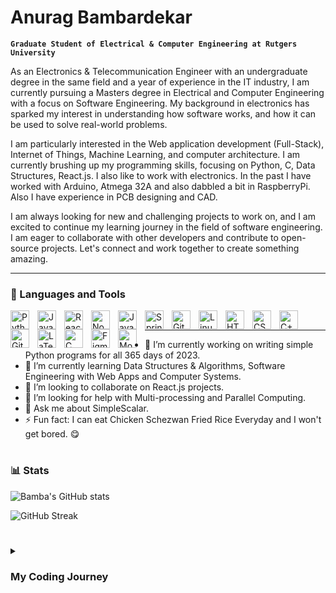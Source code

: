 # Anurag Bambardekar

**`Graduate Student of Electrical & Computer Engineering at Rutgers University`**

As an Electronics & Telecommunication Engineer with an undergraduate degree in the same field and a year of experience in the IT industry, I am currently pursuing a Masters degree in Electrical and Computer Engineering with a focus on Software Engineering. My background in electronics has sparked my interest in understanding how software works, and how it can be used to solve real-world problems.

I am particularly interested in the Web application development (Full-Stack), Internet of Things, Machine Learning, and computer architecture. I am currently brushing up my programming skills, focusing on Python, C, Data Structures, React.js. I also like to work with electronics. In the past I have worked with Arduino, Atmega 32A and also dabbled a bit in RaspberryPi. Also I have experience in PCB designing and CAD.

I am always looking for new and challenging projects to work on, and I am excited to continue my learning journey in the field of software engineering. I am eager to collaborate with other developers and contribute to open-source projects. Let's connect and work together to create something amazing.

---

### 🧰 Languages and Tools

<img align="left" alt="Python" width="30px" style="padding-right:10px;" src="https://cdn.jsdelivr.net/gh/devicons/devicon/icons/python/python-plain.svg" />
<img align="left" alt="JavaScript" width="30px" style="padding-right:10px;" src="https://cdn.jsdelivr.net/gh/devicons/devicon/icons/javascript/javascript-plain.svg" />
<img align="left" alt="React" width="30px" style="padding-right:10px;" src="https://cdn.jsdelivr.net/gh/devicons/devicon/icons/react/react-original.svg" />
<img align="left" alt="NodeJS" width="30px" style="padding-right:10px;" src="https://cdn.jsdelivr.net/gh/devicons/devicon/icons/nodejs/nodejs-original.svg" />
<img align="left" alt="Java" width="30px" style="padding-right:10px;" src="https://cdn.jsdelivr.net/gh/devicons/devicon/icons/java/java-original.svg"/>
<img align="left" alt="Spring" width="30px" style="padding-right:10px;" src="https://cdn.jsdelivr.net/gh/devicons/devicon/icons/spring/spring-original.svg" />
<img align="left" alt="Git" width="30px" style="padding-right:10px;" src="https://cdn.jsdelivr.net/gh/devicons/devicon/icons/git/git-original.svg" />
<img align="left" alt="Linux" width="30px" style="padding-right:10px;" src="https://cdn.jsdelivr.net/gh/devicons/devicon/icons/linux/linux-original.svg" />
<img align="left" alt="HTML" width="30px" style="padding-right:10px;" src="https://cdn.jsdelivr.net/gh/devicons/devicon/icons/html5/html5-plain.svg" />
<img align="left" alt="CSS" width="30px" style="padding-right:10px;" src="https://cdn.jsdelivr.net/gh/devicons/devicon/icons/css3/css3-plain.svg" />
<img align="left" alt="C++" width="30px" style="padding-right:10px;" src="https://cdn.jsdelivr.net/gh/devicons/devicon/icons/cplusplus/cplusplus-line.svg" />
<img align="left" alt="GitHub" width="30px" style="padding-right:10px;" src="https://cdn.jsdelivr.net/gh/devicons/devicon/icons/github/github-original.svg" />
<img align="left" alt="LaTeX" width="30px" style="padding-right:10px;"  src="https://cdn.jsdelivr.net/gh/devicons/devicon/icons/latex/latex-original.svg">
<img align="left" alt="C" width="30px" style="padding-right:10px;"  src="https://cdn.jsdelivr.net/gh/devicons/devicon/icons/c/c-original.svg">
<img align="left" alt="Figma" width="30px" style="padding-right:10px;"  src="https://cdn.jsdelivr.net/gh/devicons/devicon/icons/figma/figma-original.svg">
<img align="left" alt="MongoDB" width="30px" style="padding-right:10px;"  src="https://cdn.jsdelivr.net/gh/devicons/devicon/icons/mongodb/mongodb-original.svg">
<br />

---

- 🔭 I’m currently working on writing simple Python programs for all 365 days of 2023.
- 🌱 I’m currently learning Data Structures & Algorithms, Software Engineering with Web Apps and Computer Systems.
- 👯 I’m looking to collaborate on React.js projects.
- 🤔 I’m looking for help with Multi-processing and Parallel Computing.
- 💬 Ask me about SimpleScalar.
- ⚡ Fun fact: I can eat Chicken Schezwan Fried Rice Everyday and I won't get bored. 😋

#

### 📊 Stats

![Bamba's GitHub stats](https://github-readme-statistics-one.vercel.app/api?username=AnuragBambardekar&show_icons=true&theme=gruvbox)

![GitHub Streak](https://streak-stats.demolab.com?user=AnuragBambardekar&theme=gruvbox&border_radius=4.5)

#

<details>
<summary><h3> My Coding Journey </h3></summary>
I am a self-taught programmer with a passion for learning and understanding everything about the programming world. I began my journey as an Electronics & Telecommunication Engineer. However, my desire to excel in programming led me to a full-stack software engineering job upon graduation. While working in the IT industry, I took part and lead in several projects which further piqued my curiosity to learn more which is when I decided to pursue a Master's degree in Electrical & Computer Engineering. So, now I am learning all the cool stuff in the electronics + software world and always seek to apply my learnings wherever I can.